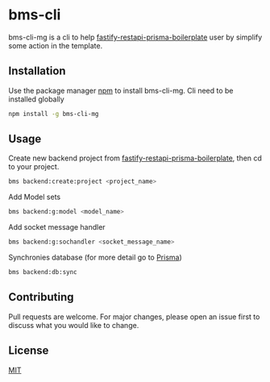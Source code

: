 # bms-cli

bms-cli-mg is a cli to help [fastify-restapi-prisma-boilerplate](https://github.com/maheryAlucard/fastify-restapi-prisma-boilerplate) user by simplify some action in the template.

## Installation

Use the package manager [npm](https://www.npmjs.com/) to install bms-cli-mg.
Cli need to be installed globally

```bash
npm install -g bms-cli-mg
```

## Usage

Create new backend project from [fastify-restapi-prisma-boilerplate](https://github.com/maheryAlucard/fastify-restapi-prisma-boilerplate), then cd to your project.

```bash
bms backend:create:project <project_name>
```

Add Model sets

```bash
bms backend:g:model <model_name>
```

Add socket message handler

```bash
bms backend:g:sochandler <socket_message_name>
```

Synchronies database (for more detail go to [Prisma](https://www.prisma.io/docs/))

```bash
bms backend:db:sync
```

## Contributing

Pull requests are welcome. For major changes, please open an issue first to discuss what you would like to change.

## License

[MIT](https://choosealicense.com/licenses/mit/)
